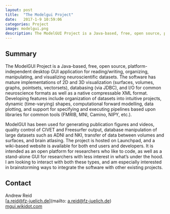 ```yaml
---
layout: post
title:  "The Modelgui Project"
date:   2017-1-9 10:59:06
categories: Project
image: modelgui.png
description: The ModelGUI Project is a Java-based, free, open source, platform-independent desktop GUI application for reading/writing, organizing, manipulating, and visualizing neuroscientific datasets.
---
```

## Summary
The ModelGUI Project is a Java-based, free, open source, platform-independent desktop GUI application for reading/writing, organizing, manipulating, and visualizing neuroscientific datasets. The software has mature implementations of 2D and 3D visualization (surfaces, volumes, graphs, pointsets, vectorsets), databasing (via JDBC), and I/O for common neuroscience formats as well as a native compressable XML format. Developing features include organization of datasets into intuitive projects, dynamic (time-varying) shapes, computational forward modelling, data plotting, and support for specifying and executing pipelines based upon libraries for common tools (FMRIB, MNI, Camino, NIPY, etc.).

ModelGUI has been used for generating publication figures and videos, quality control of CIVET and Freesurfer output, database manipulation of large datasets such as ADNI and NKI, transfer of data between volumes and surfaces, and brain atlasing. The project is hosted on Launchpad, and a wiki-based website is available for both end users and developers. It is intended as an open platform for researchers who like to code, as well as a stand-alone GUI for researchers with less interest in what’s under the hood. I am looking to interact with both these types, and am especially interested in brainstorming ways to integrate the software with other existing projects.

## Contact  
Andrew Reid  
[a.reid@fz-juelich.de](mailto: a.reid@fz-juelich.de)  
[mgui.wikidot.com](mgui.wikidot.com)  
